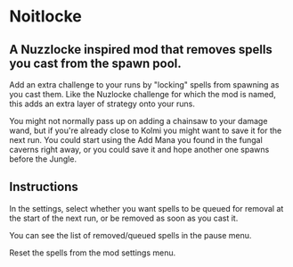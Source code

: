 # Noitlocke
## A Nuzzlocke inspired mod that removes spells you cast from the spawn pool.

Add an extra challenge to your runs by "locking" spells from spawning as you cast them. Like the Nuzlocke challenge for which the mod is named, this adds an extra layer of strategy onto your runs.

You might not normally pass up on adding a chainsaw to your damage wand, but if you're already close to Kolmi you might want to save it for the next run. You could start using the Add Mana you found in the fungal caverns right away, or you could save it and hope another one spawns before the Jungle.

## Instructions

In the settings, select whether you want spells to be queued for removal at the start of the next run, or be removed as soon as you cast it. 

You can see the list of removed/queued spells in the pause menu. 

Reset the spells from the mod settings menu. 